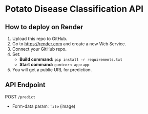 # Potato Disease Classification API

## How to deploy on Render
1. Upload this repo to GitHub.
2. Go to https://render.com and create a new Web Service.
3. Connect your GitHub repo.
4. Set:
   - **Build command:** `pip install -r requirements.txt`
   - **Start command:** `gunicorn app:app`
5. You will get a public URL for prediction.

## API Endpoint
POST `/predict`
- Form-data param: `file` (image)

